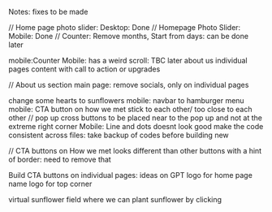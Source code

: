 Notes: fixes to be made

// Home page photo slider: Desktop: Done
// Homepage Photo Slider: Mobile: Done
// Counter: Remove months, Start from days: can be done later

mobile:Counter Mobile: has a weird scroll: TBC later
about us individual pages content with call to action or upgrades

// About us section main page: remove socials, only on individual pages

change some hearts to sunflowers 
mobile: navbar to hamburger menu
mobile: CTA button on how we met stick to each other/ too close to each other
// pop up cross buttons to be placed near to the pop up and not at the extreme right corner
Mobile: Line and dots doesnt look good
make the code consistent across files: take backup of codes before building new

// CTA buttons on How we met looks different than other buttons with a hint of border: need to remove that

Build CTA buttons on individual pages: ideas on GPT
logo for home page name
logo for top corner


virtual sunflower field where we can plant sunflower by clicking
